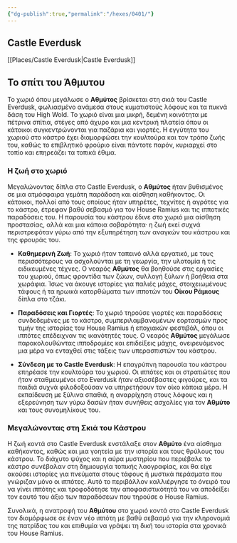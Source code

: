 ```yaml
---
{"dg-publish":true,"permalink":"/hexes/0401/"}
---
```




## Castle Everdusk

[[Places/Castle Everdusk\|Castle Everdusk]]

## Το σπίτι του Άθμυτου

Το χωριό όπου μεγάλωσε ο **Αθμύτος** βρίσκεται στη σκιά του Castle Everdusk, φωλιασμένο ανάμεσα στους κυματιστούς λόφους και τα πυκνά δάση του High Wold. Το χωριό είναι μια μικρή, δεμένη κοινότητα με πέτρινα σπίτια, στέγες από άχυρο και μια κεντρική πλατεία όπου οι κάτοικοι συγκεντρώνονται για παζάρια και γιορτές. Η εγγύτητα του χωριού στο κάστρο έχει διαμορφώσει την κουλτούρα και τον τρόπο ζωής του, καθώς το επιβλητικό φρούριο είναι πάντοτε παρόν, κυριαρχεί στο τοπίο και επηρεάζει τα τοπικά έθιμα.

### Η ζωή στο χωριό

Μεγαλώνοντας δίπλα στο Castle Everdusk, ο **Αθμύτος** ήταν βυθισμένος σε μια ατμόσφαιρα γεμάτη παράδοση και αίσθηση καθήκοντος. Οι κάτοικοι, πολλοί από τους οποίους ήταν υπηρέτες, τεχνίτες ή αγρότες για το κάστρο, έτρεφαν βαθύ σεβασμό για τον House Ramius και τις ιπποτικές παραδόσεις του. Η παρουσία του κάστρου έδινε στο χωριό μια αίσθηση προστασίας, αλλά και μια κάποια σοβαρότητα· η ζωή εκεί συχνά περιστρεφόταν γύρω από την εξυπηρέτηση των αναγκών του κάστρου και της φρουράς του.

- **Καθημερινή Ζωή**: Το χωριό ήταν ταπεινό αλλά εργατικό, με τους περισσότερους να ασχολούνται με τη γεωργία, την υλοτομία ή τις ειδικευμένες τέχνες. Ο νεαρός **Αθμύτος** θα βοηθούσε στις εργασίες του χωριού, όπως φροντίδα των ζώων, συλλογή ξύλων ή βοήθεια στα χωράφια. Ίσως να άκουγε ιστορίες για παλιές μάχες, στοιχειωμένους τάφους ή τα ηρωικά κατορθώματα των ιπποτών του **Οίκου Ράμιους** δίπλα στο τζάκι.

- **Παραδόσεις και Γιορτές**: Το χωριό τηρούσε γιορτές και παραδόσεις συνδεδεμένες με το κάστρο, συμπεριλαμβανομένων εορτασμών προς τιμήν της ιστορίας του House Ramius ή εποχιακών φεστιβάλ, όπου οι ιππότες επέδειχναν τις ικανότητές τους. Ο νεαρός **Αθμύτος** μεγάλωσε παρακολουθώντας ιπποδρομίες και επιδείξεις μάχης, ονειρευόμενος μια μέρα να ενταχθεί στις τάξεις των υπερασπιστών του κάστρου.

- **Σύνδεση με το Castle Everdusk**: Η επαγρύπνη παρουσία του κάστρου επηρέασε την κουλτούρα του χωριού. Οι ιππότες και οι στρατιώτες που ήταν σταθμευμένοι στο Everdusk ήταν αξιοσέβαστες φιγούρες, και τα παιδιά συχνά φιλοδοξούσαν να υπηρετήσουν τον οίκο κάποια μέρα. Η εκπαίδευση με ξύλινα σπαθιά, η αναρρίχηση στους λόφους και η εξερεύνηση των γύρω δασών ήταν συνήθεις ασχολίες για τον **Αθμύτο** και τους συνομηλίκους του.

### Μεγαλώνοντας στη Σκιά του Κάστρου

Η ζωή κοντά στο Castle Everdusk ενστάλαξε στον **Αθμύτο** ένα αίσθημα καθήκοντος, καθώς και μια γοητεία με την ιστορία και τους θρύλους του κάστρου. Το διάχυτο ψύχος και η αύρα μυστηρίου που περιέβαλε το κάστρο συνέβαλαν στη δημιουργία τοπικής λαογραφίας, και θα είχε ακούσει ιστορίες για πνεύματα στους τάφους ή μυστικά περάσματα που γνώριζαν μόνο οι ιππότες. Αυτό το περιβάλλον καλλιέργησε το όνειρό του να γίνει ιππότης και τροφοδότησε την αποφασιστικότητά του να αποδείξει τον εαυτό του άξιο των παραδόσεων που τηρούσε ο House Ramius.

Συνολικά, η ανατροφή του **Αθμύτου** στο χωριό κοντά στο Castle Everdusk τον διαμόρφωσε σε έναν νέο ιππότη με βαθύ σεβασμό για την κληρονομιά της πατρίδας του και επιθυμία να γράψει τη δική του ιστορία στα χρονικά του House Ramius.